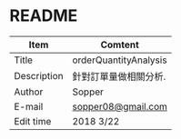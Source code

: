 # README  

Item|Comtent
----|-------
Title|orderQuantityAnalysis
Description|針對訂單量做相關分析.
Author|Sopper
E-mail|sopper08@gmail.com
Edit time|2018 3/22